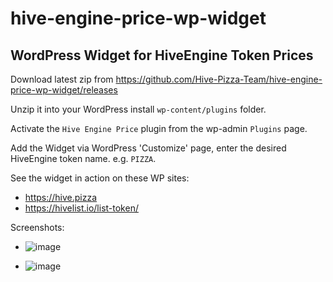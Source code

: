 # hive-engine-price-wp-widget
## WordPress Widget for HiveEngine Token Prices

Download latest zip from https://github.com/Hive-Pizza-Team/hive-engine-price-wp-widget/releases

Unzip it into your WordPress install `wp-content/plugins` folder.

Activate the `Hive Engine Price` plugin from the wp-admin `Plugins` page.

Add the Widget via WordPress 'Customize' page, enter the desired HiveEngine token name. e.g. `PIZZA`.


See the widget in action on these WP sites:
* https://hive.pizza
* https://hivelist.io/list-token/

Screenshots:
* ![image](https://user-images.githubusercontent.com/62359919/116835431-59bdc900-ab77-11eb-9067-83f2edbb209e.png)

* ![image](https://user-images.githubusercontent.com/62359919/116835446-6b9f6c00-ab77-11eb-9449-9a9d10d05e6e.png)

